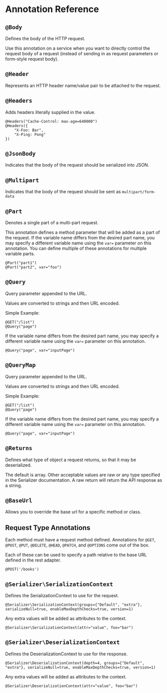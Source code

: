 Annotation Reference
====================

`@Body`
-------
Defines the body of the HTTP request.
 
Use this annotation on a service when you want to directly control the 
request body of a request (instead of sending in as request parameters or 
form-style request body).


`@Header`
---------
Represents an HTTP header name/value pair to be attached to the request.


`@Headers`
---------
Adds headers literally supplied in the value.

    @Headers("Cache-Control: max-age=640000")
    @Headers({
        "X-Foo: Bar",
        "X-Ping: Pong"
    })


`@JsonBody`
-----------
Indicates that the body of the request should be serialized into JSON.

`@Multipart`
-----------
Indicates that the body of the request should be sent as `multipart/form-data`


`@Part`
-------
Denotes a single part of a multi-part request.

This annotation defines a method parameter that will be added as a part of 
the request. If the variable name differs from the desired part name, you 
may specify a different variable name using the `var=` parameter on this
annotation. 
You can define multiple of these annotations for multiple variable parts.

    @Part("part1")
    @Part("part2", var="foo")


`@Query`
--------
Query parameter appended to the URL.

Values are converted to strings and then URL encoded.

Simple Example:

    @GET("/list")
    @Query("page")

If the variable name differs from the desired part name, you may specify a
different variable name using the `var=` parameter on this annotation. 

    @Query("page", var="inputPage")


`@QueryMap`
-----------
Query parameter appended to the URL.

Values are converted to strings and then URL encoded.

Simple Example:

    @GET("/list")
    @Query("page")

If the variable name differs from the desired part name, you may specify a
different variable name using the `var=` parameter on this annotation. 

    @Query("page", var="inputPage")


`@Returns`
----------
Defines what type of object a request returns, so that it may be deserialized.
 
The default is array. Other acceptable values are raw or any type specified 
in the Serializer documentation. A raw return will return the API response as
a string.

`@BaseUrl`
----------
Allows you to override the base url for a specific method or class.


Request Type Annotations
------------------------

Each method must have a request method defined. Annotations for 
`@GET`, `@POST`, `@PUT`, `@DELETE`, `@HEAD`, `@PATCH`, and `@OPTIONS`
come out of the box.

Each of these can be used to specify a path relative to the base URL defined
in the rest adapter.

    @POST('/books')

`@Serializer\SerializationContext`
----------------------------------

Defines the SerializationContext to use for the request.

	@Serializer\SerializationContext(groups={"Default", "extra"}, serializeNull=true, enableMaxDepthChecks=true, version=1)

Any extra values will be added as attributes to the context.

	@Serializer\SerializationContext(attr="value", foo="bar")

`@Serializer\DeserializationContext`
------------------------------------

Defines the DeserializationContext to use for the response.

	@Serializer\DeserializationContext(depth=4, groups={"Default", "extra"}, serializeNull=true, enableMaxDepthChecks=true, version=1)
	
Any extra values will be added as attributes to the context.

	@Serializer\DeserializationContext(attr="value", foo="bar")

